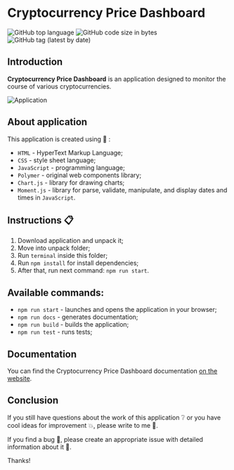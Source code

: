 # Cryptocurrency Price Dashboard 
![GitHub top language](https://img.shields.io/github/languages/top/CreativeRusBear/Cryptocurrency-Pice-Dashboard-App) ![GitHub code size in bytes](https://img.shields.io/github/languages/code-size/CreativeRusBear/Cryptocurrency-Pice-Dashboard-App) ![GitHub tag (latest by date)](https://img.shields.io/github/v/tag/CreativeRusBear/Cryptocurrency-Pice-Dashboard-App)

## Introduction

**Cryptocurrency Price Dashboard** is an application designed to monitor the course of various cryptocurrencies. 

![Application](https://user-images.githubusercontent.com/37180024/73206591-388c5280-4154-11ea-9fdb-2ef5dfa7cbf6.gif)


## About application

This application is created using :bookmark_tabs: :
 * `HTML` - HyperText Markup Language;
 * `CSS` - style sheet language;
 * `JavaScript` - programming language;
 * `Polymer` - original web components library;
 * `Chart.js` - library for drawing charts;
 * `Moment.js` - library for parse, validate, manipulate, and display dates and times in `JavaScript`.
 
## Instructions :clipboard:

1. Download application and unpack it;
2. Move into unpack folder;
3. Run `terminal` inside this folder;
4. Run `npm install` for install dependencies;
5. After that, run next command: `npm run start`.

## Available commands:
- ```npm run start``` - launches and opens the application in your browser;
- ```npm run docs``` - generates documentation;
- ```npm run build``` - builds the application;
- ```npm run test``` - runs tests;

## Documentation

You can find the Cryptocurrency Price Dashboard documentation [on the website](https://creativerusbear.github.io/Cryptocurrency-Pice-Dashboard-App/).

## Conclusion

If you still have questions about the work of this application :grey_question: or you have cool ideas for improvement :boom:, please write to me :email:.

If you find a bug :bug:, please create an appropriate issue with detailed information about it :speech_balloon:.

Thanks!
